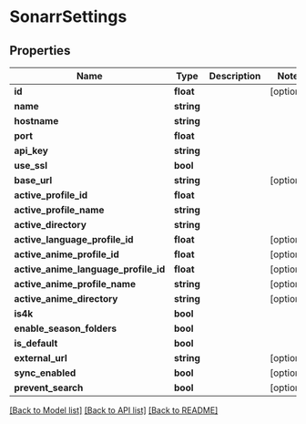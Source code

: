 # SonarrSettings

## Properties
Name | Type | Description | Notes
------------ | ------------- | ------------- | -------------
**id** | **float** |  | [optional] 
**name** | **string** |  | 
**hostname** | **string** |  | 
**port** | **float** |  | 
**api_key** | **string** |  | 
**use_ssl** | **bool** |  | 
**base_url** | **string** |  | [optional] 
**active_profile_id** | **float** |  | 
**active_profile_name** | **string** |  | 
**active_directory** | **string** |  | 
**active_language_profile_id** | **float** |  | [optional] 
**active_anime_profile_id** | **float** |  | [optional] 
**active_anime_language_profile_id** | **float** |  | [optional] 
**active_anime_profile_name** | **string** |  | [optional] 
**active_anime_directory** | **string** |  | [optional] 
**is4k** | **bool** |  | 
**enable_season_folders** | **bool** |  | 
**is_default** | **bool** |  | 
**external_url** | **string** |  | [optional] 
**sync_enabled** | **bool** |  | [optional] 
**prevent_search** | **bool** |  | [optional] 

[[Back to Model list]](../../README.md#documentation-for-models) [[Back to API list]](../../README.md#documentation-for-api-endpoints) [[Back to README]](../../README.md)

